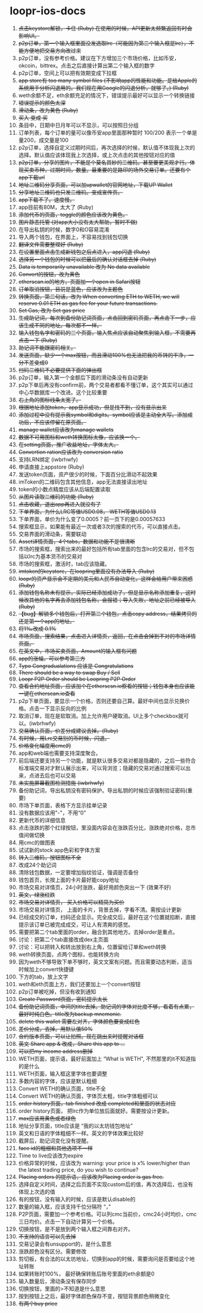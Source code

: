 # loopr-ios-docs

1. ~~点击keystore解锁，卡住 (Ruby) 在使用的时候，API更新太频繁返回有时会影响UI。~~
2. ~~p2p订单，第一个输入框里面没发选取lrc（可能因为第二个输入框是lrc），不能方便地把交易方向改过来~~
3. p2p订单，没有参考价格。建议在下方增加三个市场价格，比如币安，okcoin，bittrex。点击之后直接计算出第二个输入框的数字
4. p2p订单，空间上可以把有效期变成下拉框
5. ~~app store有 too many symbol files (不影响app的性能和功能。是给Apple的系统用于分析闪退用的。我们现在用Google的闪退分析，就够了。) (Ruby)~~
6. weth余额不足，eth余额充足的情况下，错误提示最好可以显示一个转换链接
7. ~~错误提示的颜色太深~~
8. ~~滑动条，改为黄色 (Ruby)~~
9. ~~买入 变成 买~~
10. 条目中，日期中日月年可以不显示，可以按照日分组
11. 订单列表，每个订单的量可以像币安app里面那种暂时 100/200 表示一个单是量200，成交量是100
12. p2p订单，选择自定义过期时间后，再次选择的时候，默认值不体现我上次的选择。默认值应该体现我上次选择，或上次点击的其他按钮对应的值
13. ~~p2p订单，分享的图片，不能是个莫名其妙的二维码。甚至要更美观才行。体现买卖币种，过期时间，数量。最重要的是路印的场外交易订单。还要有个app下载url~~
14. ~~地址二维码分享页面，可以加upwallet的官网地址，下载UP Wallet~~
15. ~~分享地址二维码也只发二维码。变成宣传页。~~
16. ~~app下载不了。速度慢。~~
17. app目前有80M，太大了 (Ruby)
18. ~~添加代币的页面，toggle的颜色应该改为黄色。~~
19. ~~图片静态托管 (对app大小没有太大帮助，暂时不做)~~
20. 在导出私钥的时候，数字0和O容易混淆
21. 导入两个钱包，在界面上，不容易找到钱包切换
22. ~~翻译文件需要整理好 (Ruby)~~
23. ~~在设置里面点击生成新钱包之后点进入，app闪退 (Ruby)~~
24. ~~选择另一个钱包的时候可以把最后的确认对话框去掉 (Ruby)~~
25. ~~Data is temporarily unavailable 改为 No data available~~
26. ~~Convert的按钮，改为黄色~~
27. ~~etherscan.io的地方，页面加一个open in Safari按钮~~
28. ~~订单取消按钮，目前是蓝色，应该改为主题色~~
29. ~~转换页面，第二句话，改为 When converting ETH to WETH, we will reserve 0.01 ETH as gas fee for your future transactions.~~
30. ~~Set Gas, 改为 Set gas price~~
31. ~~生成助记词，每次到备份助记词页面，点击回到密码页面，再点击下一步，应该生成不同的地址。每次都不一样。~~
32. ~~输入钱包名字和密码的三个页面，输入焦点应该自动聚焦到输入框，不需要再点击一下 (Ruby)~~
33. ~~助记词不能跟密码相关。~~
34. ~~发送页面，缺少一个max按钮，而且滑动100%也无法把我的币转的干净，一分不差变成0~~
35. ~~扫码二维码不必要提供下面的弹出框~~
36. p2p订单，输入第一个金额后下面的滑动条没有自动更新
37. p2p下单后再没有confirm前，两个交易者都看不懂订单，这个其实可以通过中心华数据库一个改进。这个比较重要
38. ~~右上角的图标线条太宽了。~~
39. ~~根据地址添加token，app显示成功，但是找不到，没有显示出来~~
40. ~~添加过程中没有提示我symbol和digits。symbol应该是主动全大写。添加成功后，不应该停留在原页面。~~
41. ~~manage wallet应该改为manage wallets~~
42. ~~数据不可用图标和weth转换图标太像，应该换一个。~~
43. ~~在setting页面，推广收益地址，字体太大。~~
44. ~~Convertion ration应该改为 conversion ratio~~
45. 支持LRN绑定 (iwbrhwfy)
46. 申请直接上appstore (Ruby)
47. 发送token页面，资产很少的时候，下面百分比滑动不起效果
48. imToken的二维码包含其他信息，app无法直接读出地址
49. token的小数点精度应该从后端配置读取
50. ~~从图片读取二维码的功能 (Ruby)~~
51. ~~点击收藏，退出app再进入就没有了~~
52. ~~下单界面，为什么LRC等值USD0.08， WETH等值USD0.13~~
53. 下单界面，单价为什么变了0.0005？前一页下的是0.00057633
54. 搜索框显示，如果能有最近一次或者3次的搜索的代币，可以直接点击。
55. 交易界面的滑动条，需要联动
56. ~~Asset详情页面，4个tabs，数据和功能不是很清晰~~
57. 市场的搜索框，搜索出来的最好包括所有tab里面的包含lrc的交易对，但不包括以lrc为基本货币的交易对
58. 市场的搜索框，激活时，tab应该隐藏。
59. ~~imtoken的keystore，在loopring里面没有办法导入 (Ruby)~~
60. ~~loopr的资产显示会不定期的美元和人民币自动变化，这样会给用户带来困惑 (Ruby)~~
61. ~~添加钱包名称未有提示，实际已经添加成功了，但是显示名称添加重复，这时候改其他的名字再去添加钱包名称，会报错；导入失败，地址之前已经被导入 (Ruby)~~
62. ~~【bug】解锁多个钱包后，打开第二个钱包，点击copy address，结果拷贝的还是第一个app的地址。~~
63. ~~将1‰改成 0.1%~~
64. ~~市场页面，搜索结果，点击进入详情页，返回，在点击会掉到不对的市场详情页面。~~
65. ~~在英文中，市场买卖页面，Amount的输入框有问题~~
66. ~~app的涨幅，可以参考第三方~~
67. ~~Typo Congradualations 应该是 Congratulations~~
68. ~~There should be a way to swap Buy / Sell~~
69. ~~Loopr P2P Order should be Loopring P2P Order~~
70. ~~查看合约地址页面，应该加个在etherscsn.io察看的按钮；钱包本身也应该能一键在etherscan.io查看~~
71. p2p下单页面，要显示一个价格，否则还要自己算。最好中间也显示兑换价格。点击一下显示反向的比例
72. 取消订单，现在是软取消。加上允许用户硬取消。UI上多个checkbox就可以。(iwbrhwfy)
73. ~~交易确认页面，价差分成建议去掉。(Ruby)~~
74. ~~有时候，用Lrc交易别的币时候，闪退。~~
75. ~~价格变化幅度用cmc的~~
76. app和web端也需要支持深度聚合。
77. 前后端还要支持另一个功能，就是默认很多交易对都是隐藏的，之后一些符合标准端交易对才默认展示出来，可以背浏览；隐藏的交易对通过搜索可以出来，点进去后也可以交易
78. ~~未实施屏幕截图检测措施 (iwbrhwfy)~~
79. 备份助记词，导出私钥没有密码保护。导出私钥的时候应该强制验证密码(重要)
80. 市场下单页面，表格下方显示挂单记录
81. 没有数据应该用"-"，不用“0”
82. 更新代币的详细信息
83. 点击涨跌的那个红绿按钮，里没面内容会在涨跌百分比，涨跌绝对价格，总市值间做切换
84. 用cmc的做图表
85. 试试新的stock app色彩和字体方案
86. ~~转入二维码，按钮图标不全~~
87. 改成24个助记词
88. 清除钱包数据，一定要增加指纹验证，强调是否备份
89. 钱包首页，长按上面的卡片最好能copy地址
90. 市场交易对详情页，24小时涨跌，最好用颜色突出一下 (效果不好)
91. ~~英文，绿涨红跌~~
92. ~~市场交易对详情页， 买入价格可以精简为买价~~
93. 市场交易对详情页， 上面的卡片，背景去掉，字看不清。需按设计更新
94. 已经成交的订单，扫码还会显示。完全成交后，最好在这个位置就掐断，直接提示该订单已被完成成交，可让人有清爽的感觉。
95. 需要把第二个tab里面的order，融合到其他地方。去掉order是重点。
96. 讨论：把第二个tab直接改成dex主页面
97. 讨论：可以把转入和转出放到右上角，位置留给订单和weth转换
98. weth转换页面，点两个图标，也能转换方向
99. 因为weth不够导致下单不够时，英文文案有问题。而且需要动态判断，适当时候加上convert快捷键
100. 下方的tab，放上文字
101. weth和eth页面上方，我们还要加上一个convert按钮
102. p2p订单被吃掉，但没有收到通知
103. ~~Create Password页面，密码提示太长~~
104. ~~备份助记词页面，中间的title去掉。助记词的字体对比度不够，看着有点累，最好时纯白色。title改为backup mnemonic.~~
105. ~~delete this wallet 需要左对齐，字体颜色要变成红色~~
106. ~~差价分成，去掉。用默认值50%~~
107. ~~合约版本页面，可以让拍照。现在跳出来时提醒对话框~~
108. ~~英文 Share app & 改成，Share this app to ...~~
109. ~~可以把my income address删掉~~
110. WETH页面，提示语，最好前面加上 “What is WETH", 不然那里的it不知道指的是什么
111. WETH页面，输入框这里字体也要调整
112. 多数内容的字体，应该是默认粗细
113. Convert WETH的确认页面，title不全
114. Convert WETH的确认页面，字体页太粗，title字体粗细可以
115. ~~order history页面，tab finished 改成 completed和里面的状态对应~~
116. order history页面， 把lrc作为单位放后面就好。需要按设计更新。
117. ~~max应该用黄色或者绿色~~
118. 地址分享页面，title应该是 “我的以太坊钱包地址”
119. 英文和日语的字体粗细不一样。英文的字体效果比较好
120. 截屏后，助记词变化没有提醒。
121. ~~face id的粗细和其他选项不一样~~
122. Time to live应该改为expire
123. 价格异常的时候，应该改为 warning: your price is x% lower/higher than the latest trading price, do you wish to continue?
124. ~~Placing orders 的提示语，应该改为Placing order is gas free.~~
125. 选择自定义时间，选择之后页面不实现custom后的值，再次选择后，也没有体现上次选的值
126. 有的按钮，没有输入的时候，应该是默认disable的
127. 数量的输入框，应该支持千位分隔符 “，”
128. P2P页面，需要加一个参考价格。可以列cmc当前价，cmc24小时均价，cmc三日均价。点击一下自动计算另一个价格。
129. 切换按钮，是不是放到两个输入框之间靠右对齐。
130. ~~不支持的语言可以先去掉~~
131. 交易记录会有unsupport的，是什么意思
131. 涨跌颜色没有区分。需要修改
132. 剪切板，有合法的以太坊地址，切换到app的时候，需要询问是否要给这个地址转账
133. 如果转账时100%， 最好确保转账后账号里面的eth余额是0
134. 输入数量后，滑动条没有保存同步
135. 切换按钮，里面的>不知道是什么意思
136. 按到按钮上之后，最好字体颜色保存不变，按钮背景颜色稍微变化
137. ~~有两个buy price~~


